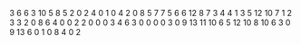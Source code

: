 3
6
6
3
10
5
8
5
2
0
2
4
0
1
0
4
2
0
8
5
7
7
5
6
6
12
8
7
3
4
4
1
3
5
12
10
7
1
2
3
3
2
0
8
6
4
0
0
2
2
0
0
0
3
4
6
3
0
0
0
0
3
0
9
13
11
10
6
5
12
10
8
10
6
3
0
9
13
6
0
1
0
8
4
0
2
